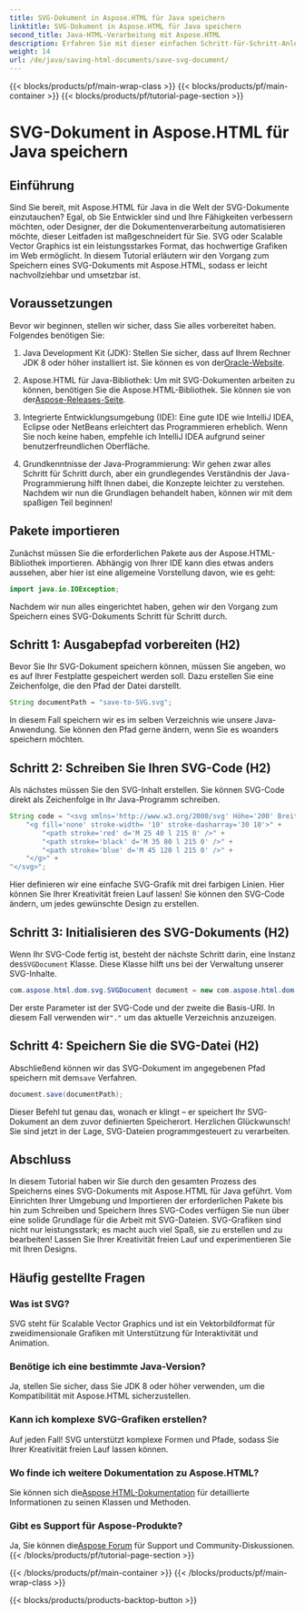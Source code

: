 ```yaml
---
title: SVG-Dokument in Aspose.HTML für Java speichern
linktitle: SVG-Dokument in Aspose.HTML für Java speichern
second_title: Java-HTML-Verarbeitung mit Aspose.HTML
description: Erfahren Sie mit dieser einfachen Schritt-für-Schritt-Anleitung voller Beispiele, wie Sie SVG-Dokumente mit Aspose.HTML für Java speichern.
weight: 14
url: /de/java/saving-html-documents/save-svg-document/
---
```


{{< blocks/products/pf/main-wrap-class >}}
{{< blocks/products/pf/main-container >}}
{{< blocks/products/pf/tutorial-page-section >}}

# SVG-Dokument in Aspose.HTML für Java speichern

## Einführung
Sind Sie bereit, mit Aspose.HTML für Java in die Welt der SVG-Dokumente einzutauchen? Egal, ob Sie Entwickler sind und Ihre Fähigkeiten verbessern möchten, oder Designer, der die Dokumentenverarbeitung automatisieren möchte, dieser Leitfaden ist maßgeschneidert für Sie. SVG oder Scalable Vector Graphics ist ein leistungsstarkes Format, das hochwertige Grafiken im Web ermöglicht. In diesem Tutorial erläutern wir den Vorgang zum Speichern eines SVG-Dokuments mit Aspose.HTML, sodass er leicht nachvollziehbar und umsetzbar ist.
## Voraussetzungen
Bevor wir beginnen, stellen wir sicher, dass Sie alles vorbereitet haben. Folgendes benötigen Sie:
1.  Java Development Kit (JDK): Stellen Sie sicher, dass auf Ihrem Rechner JDK 8 oder höher installiert ist. Sie können es von der[Oracle-Website](https://www.oracle.com/java/technologies/javase-jdk11-downloads.html).
  
2.  Aspose.HTML für Java-Bibliothek: Um mit SVG-Dokumenten arbeiten zu können, benötigen Sie die Aspose.HTML-Bibliothek. Sie können sie von der[Aspose-Releases-Seite](https://releases.aspose.com/html/java/).
3. Integrierte Entwicklungsumgebung (IDE): Eine gute IDE wie IntelliJ IDEA, Eclipse oder NetBeans erleichtert das Programmieren erheblich. Wenn Sie noch keine haben, empfehle ich IntelliJ IDEA aufgrund seiner benutzerfreundlichen Oberfläche.
4. Grundkenntnisse der Java-Programmierung: Wir gehen zwar alles Schritt für Schritt durch, aber ein grundlegendes Verständnis der Java-Programmierung hilft Ihnen dabei, die Konzepte leichter zu verstehen.
Nachdem wir nun die Grundlagen behandelt haben, können wir mit dem spaßigen Teil beginnen!
## Pakete importieren
Zunächst müssen Sie die erforderlichen Pakete aus der Aspose.HTML-Bibliothek importieren. Abhängig von Ihrer IDE kann dies etwas anders aussehen, aber hier ist eine allgemeine Vorstellung davon, wie es geht:
```java
import java.io.IOException;
```

Nachdem wir nun alles eingerichtet haben, gehen wir den Vorgang zum Speichern eines SVG-Dokuments Schritt für Schritt durch.
## Schritt 1: Ausgabepfad vorbereiten (H2)
Bevor Sie Ihr SVG-Dokument speichern können, müssen Sie angeben, wo es auf Ihrer Festplatte gespeichert werden soll. Dazu erstellen Sie eine Zeichenfolge, die den Pfad der Datei darstellt.
```java
String documentPath = "save-to-SVG.svg";
```
In diesem Fall speichern wir es im selben Verzeichnis wie unsere Java-Anwendung. Sie können den Pfad gerne ändern, wenn Sie es woanders speichern möchten.
## Schritt 2: Schreiben Sie Ihren SVG-Code (H2)
Als nächstes müssen Sie den SVG-Inhalt erstellen. Sie können SVG-Code direkt als Zeichenfolge in Ihr Java-Programm schreiben.
```java
String code = "<svg xmlns='http://www.w3.org/2000/svg' Höhe='200' Breite='300'>" +
    "<g fill='none' stroke-width= '10' stroke-dasharray='30 10'>" +
        "<path stroke='red' d='M 25 40 l 215 0' />" +
        "<path stroke='black' d='M 35 80 l 215 0' />" +
        "<path stroke='blue' d='M 45 120 l 215 0' />" +
    "</g>" +
"</svg>";
```
Hier definieren wir eine einfache SVG-Grafik mit drei farbigen Linien. Hier können Sie Ihrer Kreativität freien Lauf lassen! Sie können den SVG-Code ändern, um jedes gewünschte Design zu erstellen.
## Schritt 3: Initialisieren des SVG-Dokuments (H2)
 Wenn Ihr SVG-Code fertig ist, besteht der nächste Schritt darin, eine Instanz des`SVGDocument` Klasse. Diese Klasse hilft uns bei der Verwaltung unserer SVG-Inhalte.
```java
com.aspose.html.dom.svg.SVGDocument document = new com.aspose.html.dom.svg.SVGDocument(code, ".");
```
 Der erste Parameter ist der SVG-Code und der zweite die Basis-URI. In diesem Fall verwenden wir`"."` um das aktuelle Verzeichnis anzuzeigen.
## Schritt 4: Speichern Sie die SVG-Datei (H2)
 Abschließend können wir das SVG-Dokument im angegebenen Pfad speichern mit dem`save` Verfahren.
```java
document.save(documentPath);
```
Dieser Befehl tut genau das, wonach er klingt – er speichert Ihr SVG-Dokument an dem zuvor definierten Speicherort. Herzlichen Glückwunsch! Sie sind jetzt in der Lage, SVG-Dateien programmgesteuert zu verarbeiten.
## Abschluss
In diesem Tutorial haben wir Sie durch den gesamten Prozess des Speicherns eines SVG-Dokuments mit Aspose.HTML für Java geführt. Vom Einrichten Ihrer Umgebung und Importieren der erforderlichen Pakete bis hin zum Schreiben und Speichern Ihres SVG-Codes verfügen Sie nun über eine solide Grundlage für die Arbeit mit SVG-Dateien. SVG-Grafiken sind nicht nur leistungsstark; es macht auch viel Spaß, sie zu erstellen und zu bearbeiten! Lassen Sie Ihrer Kreativität freien Lauf und experimentieren Sie mit Ihren Designs.
## Häufig gestellte Fragen
### Was ist SVG?
SVG steht für Scalable Vector Graphics und ist ein Vektorbildformat für zweidimensionale Grafiken mit Unterstützung für Interaktivität und Animation.
### Benötige ich eine bestimmte Java-Version?
Ja, stellen Sie sicher, dass Sie JDK 8 oder höher verwenden, um die Kompatibilität mit Aspose.HTML sicherzustellen.
### Kann ich komplexe SVG-Grafiken erstellen?
Auf jeden Fall! SVG unterstützt komplexe Formen und Pfade, sodass Sie Ihrer Kreativität freien Lauf lassen können.
### Wo finde ich weitere Dokumentation zu Aspose.HTML?
 Sie können sich die[Aspose HTML-Dokumentation](https://reference.aspose.com/html/java/) für detaillierte Informationen zu seinen Klassen und Methoden.
### Gibt es Support für Aspose-Produkte?
 Ja, Sie können die[Aspose Forum](https://forum.aspose.com/c/html/29) für Support und Community-Diskussionen.
{{< /blocks/products/pf/tutorial-page-section >}}

{{< /blocks/products/pf/main-container >}}
{{< /blocks/products/pf/main-wrap-class >}}

{{< blocks/products/products-backtop-button >}}
